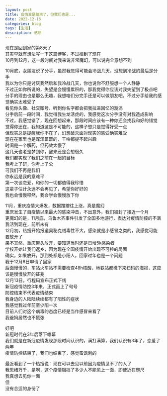 ```yaml
---
layout: post
title: 疫情算是结束了，但我们也是...
date: 2022-12-16
categories: blog
tags: [生活]
description: 感想
---
```


现在是回到家的第8天了</br>
其实早就有想法写一下这篇博客，不过推到了现在</br>
10月到12月，这一段时间对我来说非常魔幻，可以说完全意想不到</br>

10月底，女朋友说了分手，虽然我觉得可能会冷战几天，没想到冷战的最后是分手</br>
我以为你只是讨厌我然后和我冷战几天，你也说你不舒服想一个人静静</br>
不过正如你所说的，失望是会慢慢累积的，那我觉得你应该对我失望到了极点吧</br>
分手的理由也是那么无趣，我想咱们分完手还是可以做朋友吧，不过分手给我的感觉确实太难受了</br>
看见你头像、社交账号、听到你名字都会把我拉进回忆的漩涡</br>
分手后前一段时间，我觉得我生龙活虎的，我感觉这次分手没有对我造成影响</br>
不过，我感觉错了，现在回想起来，那段时间应该有一种你还会找我和好的错觉</br>
觉得你还在，我知道这是不可能的，这样子想只是觉得好受一点</br>
但现实总是提醒我你不在了，幻想破灭面对现实的感受确实难受</br>
现在在家里也是浑浑噩噩的，干啥都提不起兴趣</br>
时间是一个解药，但药效太慢了</br>
这几天也老是梦到你，醒来还是会想很久</br>
我们都实现了我们之前在一起的目标</br>
我考上了研，你考上了公</br>
可我们不再是我们</br>
你永远是我的意难平</br>
第一次谈恋爱，和你的一切都值得我珍惜</br>
这辈子估计永远不会再见了，希望你好好的</br>
我也会慢慢释然，我会学会慢慢放下你</br>

11月，重庆疫情大爆发，数据蹭蹭往上涨，真是魔幻</br>
重庆发生了自疫情以来最大的感染冲击，不出意外，我们被封了接近一个月</br>
更魔幻的是，11月底，乌鲁木齐事件引发了全国多地游行，表达对疫情防控的不满</br>
我活到现在，前所未有</br>
12月初，热搜开始报道奥秘克绒毒性不大，感染就是小感冒之类的，我感觉可能要放开了</br>
果不其然，重庆带头放开，要知道当时还是日增5k感染者</br>
学校开始让我们返乡，因为现在全国疫情开始出现不可控的局面</br>
确实，如果放开，那到处都是小阳人，回家过年也是一个问题</br>
我于12月8日申请了回家</br>
后面慢慢的，车站火车站不需要检查48h核酸，地铁站都撤下来扫码的海报，这应该是慢慢放开的征兆</br>
12月13日，行程码宣布正式下线</br>
新冠疫情防控3年来，正式画上了句号</br>
防控结束不代表疫情结束</br>
我身边的人陆陆续续都有了阳性的症状</br>
我感觉我过年前至少阳一次</br>
目前人们对这个病毒的态度已经是当作感冒来看了</br>
我爸妈居然也不慌张</br>

好吧</br>
新冠时代在3年后落下帷幕</br>
我们就是在新冠疫情发现那段时间认识的，满打满算，我们认识有3年了，恋爱了两年</br>
疫情防控结束了，我们也结束了，感觉蛮讽刺的</br>

最近看到了一个热搜说：现在可以去见以前因为疫情见不了的人了</br>
我思绪万千，是啊，这个疫情阻挡了多少人不能见上一面，即使近在咫尺</br>
我真想去见你一面</br>
但</br>
没有合适的身份了</br>















